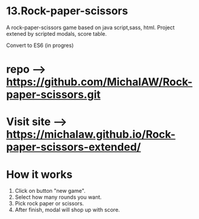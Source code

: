 # 13.Rock-paper-scissors

A rock-paper-scissors game based on java script,sass, html.
Project extened by scripted modals, score table.

Convert to ES6 (in progres)
# repo --> https://github.com/MichalAW/Rock-paper-scissors.git
# Visit site --> https://michalaw.github.io/Rock-paper-scissors-extended/

# How it works

1. Click on button "new game".
2. Select how many rounds you want.
3. Pick rock paper or scissors.
4. After finish, modal will shop up with score.
